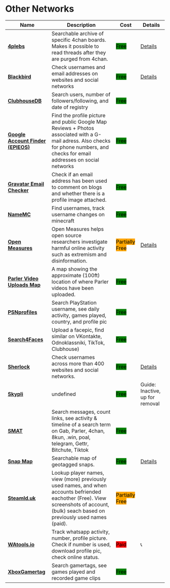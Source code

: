 # Other Networks

| Name | Description | Cost | Details |
| --- | --- | --- | --- |
| [**4plebs**](https://4plebs.org/) | Searchable archive of specific 4chan boards. Makes it possible to read threads after they are purged from 4chan. | <mark style="background-color:green;">Free</mark> | [Details](../../tools/4plebs/README.md) |
| [**Blackbird**](https://github.com/p1ngul1n0/blackbird) | Check usernames and email addresses on websites and social networks | <mark style="background-color:green;">Free</mark> | [Details](../../tools/blackbird/README.md) |
| [**ClubhouseDB**](https://clubhousedb.com/) | Search users, number of followers/following, and date of registry | <mark style="background-color:green;">Free</mark> |  |
| [**Google Account Finder (EPIEOS)**](https://tools.epieos.com/google-account.php) | Find the profile picture and public Google Map Reviews + Photos associated with a G-mail adress. Also checks for phone numbers, and checks for email addresses on social networks | <mark style="background-color:green;">Free</mark> |  |
| [**Gravatar Email Checker**](https://en.gravatar.com/site/check/) | Check if an email address has been used to comment on blogs and whether there is a profile image attached. | <mark style="background-color:green;">Free</mark> |  |
| [**NameMC**](https://namemc.com/) | Find usernames, track username changes on minecraft | <mark style="background-color:green;">Free</mark> |  |
| [**Open Measures**](https://openmeasures.io/) | Open Measures helps open source researchers investigate harmful online activity such as extremism and disinformation. | <mark style="background-color:orange;">Partially Free</mark> | [Details](../../tools/open-measures/README.md) |
| [**Parler Video Uploads Map**](https://kylemcdonald.net/parler/map/) | A map showing the approximate (100ft) location of where Parler videos have been uploaded. | <mark style="background-color:green;">Free</mark> |  |
| [**PSNprofiles**](https://psnprofiles.com/) | Search PlayStation username, see daily activity, games played, country, and profile pic | <mark style="background-color:green;">Free</mark> |  |
| [**Search4Faces**](https://search4faces.com) | Upload a facepic, find similar on VKontakte, Odnoklassniki, TikTok, Clubhouse) | <mark style="background-color:green;">Free</mark> |  |
| [**Sherlock**](https://github.com/sherlock-project/sherlock) | Check usernames across more than 400 websites and social networks. | <mark style="background-color:green;">Free</mark> | [Details](../../tools/sherlock/README.md) |
| [**Skypli**](https://www.skypli.com/) | undefined | <mark style="background-color:green;">Free</mark> | Guide: Inactive, up for removal  |
| [**SMAT**](https://www.smat-app.com) | Search messages, count links, see activity & timeline of a search term on Gab, Parler, 4chan, 8kun, .win, poal, telegram, Gettr, Bitchute, Tiktok | <mark style="background-color:green;">Free</mark> |  |
| [**Snap Map**](http://map.snapchat.com/) | Searchable map of geotagged snaps. | <mark style="background-color:green;">Free</mark> | [Details](../../tools/snap-map/README.md) |
| [**SteamId.uk**](http://steamid.uk/) |  Lookup player names, view (more) previously used names, and when accounts befriended eachother (Free). View screenshots of account, (bulk) seach based on previously used names (paid).  | <mark style="background-color:orange;">Partially Free</mark> |  |
| [**WAtools.io**](http://watools.io/) | Track whatsapp activity, number, profile picture. Check if number is used, download profile pic, check online status. | <mark style="background-color:red;">Paid</mark> | 📞  |
| [**XboxGamertag**](https://xboxgamertag.com/) | Search gamertags, see games played and recorded game clips | <mark style="background-color:green;">Free</mark> |  |